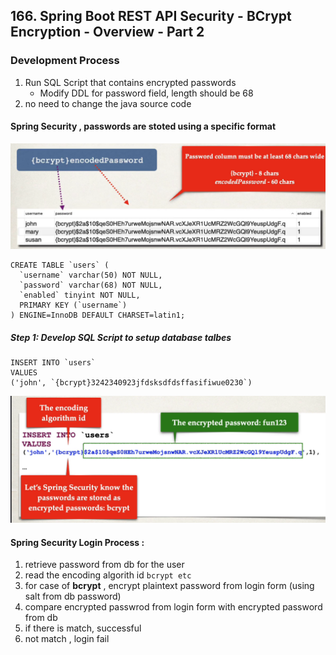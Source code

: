 ## 166. Spring Boot REST API Security - BCrypt Encryption - Overview - Part 2

### Development Process 
1. Run SQL Script that contains encrypted passwords
   * Modify DDL for password field, length should be 68
2. no need to change the java source code 

#### Spring Security , passwords are stoted using a specific format 
![img_1.png](img_1.png)

```mysql
CREATE TABLE `users` (
  `username` varchar(50) NOT NULL,
  `password` varchar(68) NOT NULL,
  `enabled` tinyint NOT NULL,
  PRIMARY KEY (`username`)
) ENGINE=InnoDB DEFAULT CHARSET=latin1;
```

##### Step 1: Develop SQL Script to setup database talbes
```mysql
INSERT INTO `users`
VALUES
('john', `{bcrypt}3242340923jfdsksdfdsffasifiwue0230`)
```
![img_2.png](img_2.png)

#### Spring Security Login Process : 
1. retrieve password from db for the user 
2. read the encoding algorith id `bcrypt etc`
3. for case of **bcrypt** , encrypt plaintext password from login form (using salt from db password)
4. compare encrypted passwrod from login form with encrypted password from db 
5. if there is match, successful 
6. not match , login fail 

